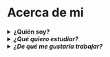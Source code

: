 <h1> Acerca de mi </h1>

<div>
<details>
        <summary><b>¿Quién soy?</b></summary>
        <br>
            <p><i>Me llamo Uriel Benitez, soy de Berazategui, provincia de Buenos Aires, Argentina. Tengo 18 años, estudio en la <b>Escuela de Educación Técnica N°7</b>, más conocida como <a href = "https://www.impatrq.com/ ">IMPA</a>, en Quilmes.</p>
            <p>Tengo muchos pasatiempos, juego al voley, escucho musica, pero lo que más disfruto es jugar videojuegos con mis amigos. Desde chiquito, 8 años aproximadamente, me interesó todo lo relacionado con los videojuegos, el que más jugué en esa época fue el Counter Strike 1.6 (hoy en dia juego al Global Offensive) y el Age of Empires.</p>
            <p>Otra pasión que tengo ademas de los videojuegos son los deportes, amo jugar al futbol y al voley, no me gusta tanto verlos porque me desespera no poder jugar, pero los partidos de la selección no me los pierdo por nada.
            </p>    
 </details>
 </div>
    <div>
    <details>
        <summary><b>¿Qué quiero estudiar?</b></summary>
        <br>
            <p>Siempre fue un tema que me costó, hoy en día creo que lo tengo un poco más claro, pero el camino sigue estando medio nublado. Estos ultimos años del colegio (olvidé decirlo, estudio la especialidad de Técnico Aviónico) me di cuenta que las materias que más me gustan son las que interviene algun tipo de programación, ya sea en <b>Python</b>, en <b>C</b>, en <b>Arduino</b>, etc. Este tipo de materias me gustan pero se me hacen dificiles por igual, pero aún así intento poder entender.</p>
            <p>A lo que quiero llegar es lo siguiente, hace poco empecé a pensar en estudiar algo relacionado con la programación una vez termine el colegio, y la carrera que más me llama la atencion por ahora es la de desarrollo web, ya que estoy intentando aprender <b>HTML</b> y <b>CSS</b> por mi cuenta mediante cursos gratis en linea.</p>
    </details>
    </div>
        <div>
        <details>
            <summary><b>¿De qué me gustaría trabajar?</b></summary>
            <br>
                <p>En el mejor de los casos me gustaria poder encontrar un trabajo relacionado con mis estudios, pero debido a la situacion de nuestro país cualquier trabajo es valioso. Pero como dije, me gustaria encontrar un trabajo como desarrollador web, ya sea para una empresa, o realizar proyectos independientes, por ejemplo, ofreciendo el servicio para gente que me necesite para un proyecto en específico.</p>
        </details>
        </div>
    








